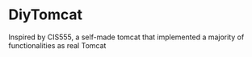 # DiyTomcat
Inspired by CIS555, a self-made tomcat that implemented a majority of functionalities as real Tomcat
